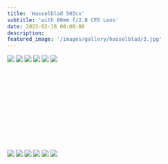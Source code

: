 ```yaml
---
title: 'Hasselblad 503cx'
subtitle: 'with 80mm f/2.8 CFE Lens'
date: 2023-02-18 00:00:00
description: 
featured_image: '/images/gallery/hasselblad/3.jpg'
---
```


<!-- Preview -->
<div class="gallery" data-columns="1">
    <img src="/images/gallery/hasselblad/1.jpg">
    <img src="/images/gallery/hasselblad/2.jpg">
    <img src="/images/gallery/hasselblad/3.jpg">
    <img src="/images/gallery/hasselblad/4.jpg">
    <img src="/images/gallery/hasselblad/5.jpg">
    <img src="/images/gallery/hasselblad/6.jpg">
</div>


<!-- Content -->
<div class="gallery" data-columns="3" style="margin-top:200px">
    <img src="/images/gallery/hasselblad/1.jpg">
    <img src="/images/gallery/hasselblad/2.jpg">
    <img src="/images/gallery/hasselblad/3.jpg">
    <img src="/images/gallery/hasselblad/4.jpg">
    <img src="/images/gallery/hasselblad/5.jpg">
    <img src="/images/gallery/hasselblad/6.jpg">
</div>
